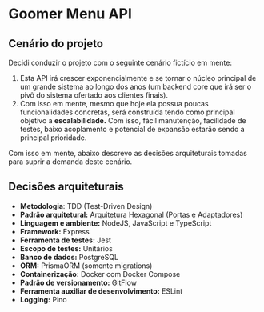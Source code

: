 # Goomer Menu API

## Cenário do projeto
Decidi conduzir o projeto com o seguinte cenário fictício em mente:
1. Esta API irá crescer exponencialmente e se tornar o núcleo principal de um grande sistema ao longo dos anos (um backend core que irá ser o pivô do sistema ofertado aos clientes finais).
2. Com isso em mente, mesmo que hoje ela possua poucas funcionalidades concretas, será construída tendo como principal objetivo a **escalabilidade.** Com isso, fácil manutenção, facilidade de testes, baixo acoplamento e potencial de expansão estarão sendo a principal prioridade.

Com isso em mente, abaixo descrevo as decisões arquiteturais tomadas para suprir a demanda deste cenário.

## Decisões arquiteturais
- **Metodologia**: TDD (Test-Driven Design)
- **Padrão arquitetural:** Arquitetura Hexagonal (Portas e Adaptadores)
- **Linguagem e ambiente:** NodeJS, JavaScript e TypeScript
- **Framework:** Express
- **Ferramenta de testes:** Jest
- **Escopo de testes:** Unitários
- **Banco de dados:** PostgreSQL
- **ORM:** PrismaORM (somente migrations)
- **Containerização:** Docker com Docker Compose
- **Padrão de versionamento:** GitFlow
- **Ferramenta auxiliar de desenvolvimento:** ESLint
- **Logging:** Pino

